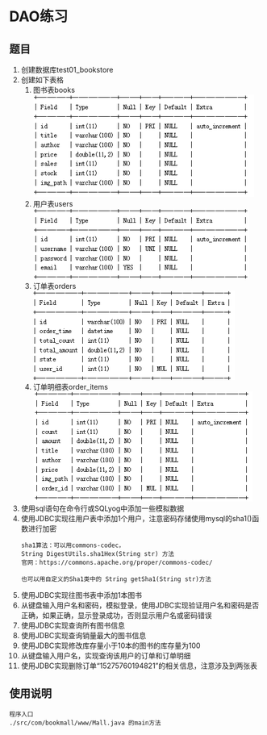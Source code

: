 DAO练习
==

## 题目
1. 创建数据库test01_bookstore
1. 创建如下表格
    1. 图书表books
    ![books](../../images/dao_exe_01.png)
    2. 用户表users
    ![books](../../images/dao_exe_02.png)
    3. 订单表orders
    ![orders](../../images/dao_exe_03.png)
    4. 订单明细表order_items
    ![order_items](../../images/dao_exe_04.png)
1. 使用sql语句在命令行或SQLyog中添加一些模拟数据
1. 使用JDBC实现往用户表中添加1个用户，注意密码存储使用mysql的sha1()函数进行加密
    ```text
    sha1算法：可以用commons-codec，
    String DigestUtils.sha1Hex(String str) 方法
    官网：https://commons.apache.org/proper/commons-codec/

    也可以用自定义的Sha1类中的 String getSha1(String str)方法
    ```
1. 使用JDBC实现往图书表中添加1本图书
1. 从键盘输入用户名和密码，模拟登录，使用JDBC实现验证用户名和密码是否正确，如果正确，显示登录成功，否则显示用户名或密码错误
1. 使用JDBC实现查询所有图书信息
1. 使用JDBC实现查询销量最大的图书信息
1. 使用JDBC实现修改库存量小于10本的图书的库存量为100
1. 从键盘输入用户名，实现查询该用户的订单和订单明细
1. 使用JDBC实现删除订单“15275760194821”的相关信息，注意涉及到两张表

## 使用说明
```text
程序入口
./src/com/bookmall/www/Mall.java 的main方法
```